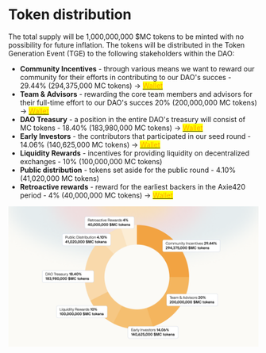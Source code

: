 # Token distribution



The total supply will be 1,000,000,000 $MC tokens to be minted with no possibility for future inflation. The tokens will be distributed in the Token Generation Event (TGE) to the following stakeholders within the DAO:

* **Community Incentives** - through various means we want to reward our community for their efforts in contributing to our DAO's succes - 29.44% (294,375,000 MC tokens) -> [<mark style="color:orange;">Wallet</mark>](https://etherscan.io/address/0x56475a4a8D00b6F7b01E0879CBbba609707aef6b)<mark style="color:orange;"></mark>
* **Team & Advisors** - rewarding the core team members and advisors for their full-time effort to our DAO's succes 20% (200,000,000 MC tokens) -> [<mark style="color:orange;">Wallet</mark>](https://etherscan.io/address/0x97173277FED329ee844BAfa44D7719ad372a7150)<mark style="color:orange;"></mark>
* **DAO Treasury** - a position in the entire DAO's treasury will consist of MC tokens -  18.40% (183,980,000 MC tokens) -> [<mark style="color:orange;">Wallet</mark>](https://etherscan.io/address/0x7e9e4c0876b2102f33a1d82117cc73b7fddd0032#tokentxns)<mark style="color:orange;"></mark>
* **Early Investors** - the contributors that participated in our seed round - 14.06% (140,625,000 MC tokens) -> [<mark style="color:orange;">Wallet</mark>](https://etherscan.io/address/0xB5A0cbB4fC7294642216Cd7AFbc3525B24316cbc)<mark style="color:orange;"></mark>
* **Liquidity Rewards** - incentives for providing liquidity on decentralized exchanges - 10% (100,000,000 MC tokens)&#x20;
* **Public distribution** - tokens set aside for the public round - 4.10% (41,020,000 MC tokens)&#x20;
* **Retroactive rewards** - reward for the earliest backers in the Axie420 period - 4% (40,000,000 MC tokens) -> <mark style="color:orange;"></mark> [<mark style="color:orange;">Wallet</mark>](https://etherscan.io/address/0x4f6d9907fBc54feDeA9296860d36E14ccC348F7A)<mark style="color:orange;"></mark>

![](../.gitbook/assets/tokendistriupdate.png)

